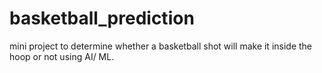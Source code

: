 # basketball_prediction
mini project to determine whether a basketball shot will make it inside the hoop or not using AI/ ML.
